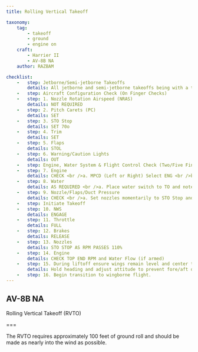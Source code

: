 ```yaml
---
title: Rolling Vertical Takeoff 

taxonomy:
    tag:
        - takeoff
        - ground
        - engine on
    craft:
        - Harrier II
        - AV-8B NA
    author: RAZBAM

checklist:
    -   step: Jetborne/Semi-jetborne Takeoffs 
        details: All jetborne and semi-jetborne takeoffs being with a takeoff procedure and end with an accelerating transition to wingborne flight. The transition point between the takeoff procedure and the accelerating transition procedure begins once the aircraft is off the ground, the wings are level and the vane is centered. At this point, attitude and AOA can be safely increased and the Accelerating Transition can begin. 
    -   step: Aircraft Configuration Check (On Finger Checks)          
    -   step: 1. Nozzle Rotation Airspeed (NRAS) 
        details: NOT REQUIRED 
    -   step: 2. Pitch Carets (PC) 
        details: SET 
    -   step: 3. STO Stop 
        details: SET 70o
    -   step: 4. Trim 
        details: SET 
    -   step: 5. Flaps 
        details: STOL 
    -   step: 6. Warning/Caution Lights 
        details: OUT         
    -   step: Engine, Water System & Flight Control Check (Two/Five Finger Checks) 
    -   step: 7. Engine 
        details: CHECK <br />a. MPCD (Left or Right) Select ENG <br />b. Accelerate engine from idle to 60%  <br />c. Check acceleration time within limits 35 to 60%  in 2.4 – 3.1 seconds. <br />d. IGV’s 10 to 21o at 60% 
    -   step: 8. Water 
        details: AS REQUIRED <br />a. Place water switch to TO and note RPM rise.  <br />b. Reset RPM to top end of acceleration band.
    -   step: 9. Nozzle/Flaps/Duct Pressure 
        details: CHECK <br />a. Set nozzles momentarily to STO Stop and check angle <br />b. Check flaps at approximately 62o  <br />c. Check duct pressure at approximately 45 PSI  <br />d. Place nozzles to 30o.        
    -   step: Initiate Takeoff 
    -   step: 10. NWS 
        details: ENGAGE 
    -   step: 11. Throttle 
        details: FULL 
    -   step: 12. Brakes 
        details: RELEASE
    -   step: 13. Nozzles 
        details: STO STOP AS RPM PASSES 110% 
    -   step: 14. Engine 
        details: CHECK TOP END RPM and Water Flow (if armed) 
    -   step: 15. During liftoff ensure wings remain level and center the slideslip vane. 
        details: Hold heading and adjust attitude to prevent fore/aft drift. 
    -   step: 16. Begin transition to wingborne flight. 
---
```


## AV-8B NA 
Rolling Vertical Takeoff (RVTO) 

===

The RVTO requires approximately 100 feet of ground roll and should be made as nearly into the wind as possible. 
